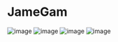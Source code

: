 # JameGam
![image](https://github.com/dianagorescu/JameGam/assets/94400419/4d2dc271-760e-4abb-a0ee-c3d6c3dbaeeb)
![image](https://github.com/dianagorescu/JameGam/assets/94400419/72709338-743b-49f5-b36c-020a42ef0227)
![image](https://github.com/dianagorescu/JameGam/assets/94400419/2563654d-53e7-4d97-8dc4-179f1800c4b3)
![image](https://github.com/dianagorescu/JameGam/assets/94400419/5771ddb5-ebce-43df-a294-0be9d7245dab)
